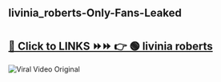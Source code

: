 
 ## livinia_roberts-Only-Fans-Leaked

# <h2><a href="https://clipsfans.com/livinia_roberts&ref=git">🔗 Click to LINKS ⏩⏩ 👉 🟢 livinia roberts </a></h2>

<a href="https://clipsfans.com/livinia_roberts&ref=git" rel="nofollow" data-target="animated-image.originalLink"><img src="https://i.ibb.co.com/xMMVF88/686577567.gif" alt="Viral Video Original" style="max-width: 100%; display: inline-block;" data-target="animated-image.originalImage"></a>
